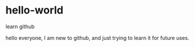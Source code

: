 # hello-world
learn github

hello everyone, I am new to github, and just trying to learn it for future uses. 
